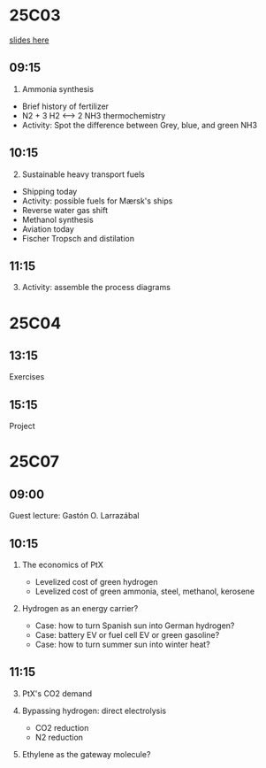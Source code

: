 
25C03
=====

[slides here](https://www.dropbox.com/scl/fi/js5b6zly04yg2ebuwmwg3/25C03_PtX_v0p1.pptx?rlkey=sg7vwehxn70xm7ijoc56msk53&dl=0)

09:15
-----
1. Ammonia synthesis
  - Brief history of fertilizer
  - N2 + 3 H2 <--> 2 NH3  thermochemistry
  - Activity: Spot the difference between Grey, blue, and green NH3

10:15
-----
2. Sustainable heavy transport fuels
  - Shipping today
  - Activity: possible fuels for Mærsk's ships
  - Reverse water gas shift
  - Methanol synthesis
  - Aviation today
  - Fischer Tropsch and distilation

11:15
-----
3. Activity: assemble the process diagrams

25C04
=====

13:15
-----
Exercises

15:15
-----
Project

25C07
=====

09:00
-----
Guest lecture: Gastón O. Larrazábal

10:15
-----
1. The economics of PtX
   - Levelized cost of green hydrogen
   - Levelized cost of green ammonia, steel, methanol, kerosene

2. Hydrogen as an energy carrier? 
   - Case: how to turn Spanish sun into German hydrogen?
   - Case: battery EV or fuel cell EV or green gasoline? 
   - Case: how to turn summer sun into winter heat?


11:15
-----
3. PtX's CO2 demand

4. Bypassing hydrogen: direct electrolysis
   - CO2 reduction
   - N2 reduction
5. Ethylene as the gateway molecule?

